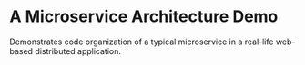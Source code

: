 # A Microservice Architecture Demo

Demonstrates code organization of a typical microservice in a real-life web-based distributed application.
